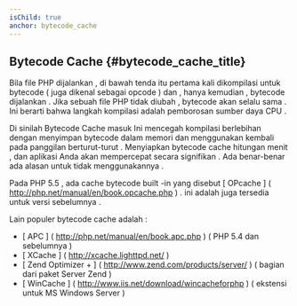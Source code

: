 ```yaml
---
isChild: true
anchor: bytecode_cache
---
```


## Bytecode Cache {#bytecode_cache_title}

Bila file PHP dijalankan , di bawah tenda itu pertama kali dikompilasi untuk bytecode ( juga dikenal sebagai opcode ) dan , hanya kemudian , bytecode dijalankan .
Jika sebuah file PHP tidak diubah , bytecode akan selalu sama . Ini berarti bahwa langkah kompilasi adalah pemborosan sumber daya CPU .

Di sinilah Bytecode Cache masuk Ini mencegah kompilasi berlebihan dengan menyimpan bytecode dalam memori dan menggunakan kembali pada panggilan berturut-turut .
Menyiapkan bytecode cache hitungan menit , dan aplikasi Anda akan mempercepat secara signifikan . Ada benar-benar ada alasan untuk tidak menggunakannya .

Pada PHP 5.5 , ada cache bytecode built -in yang disebut [ OPcache ] ( http://php.net/manual/en/book.opcache.php ) . ini adalah
juga tersedia untuk versi sebelumnya .

Lain populer bytecode cache adalah :

* [ APC ] ( http://php.net/manual/en/book.apc.php ) ( PHP 5.4 dan sebelumnya )
* [ XCache ] ( http://xcache.lighttpd.net/ )
* [ Zend Optimizer + ] ( http://www.zend.com/products/server/ ) ( bagian dari paket Server Zend )
* [ WinCache ] ( http://www.iis.net/download/wincacheforphp ) ( ekstensi untuk MS Windows Server )
